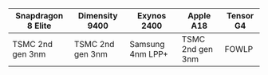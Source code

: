 |Snapdragon 8 Elite  |Dimensity 9400  |Exynos 2400  |Apple A18  |Tensor G4  |
|--------------------|----------------|-------------|-----------|-----------|
|TSMC 2nd gen 3nm    |TSMC 2nd gen 3nm|Samsung 4nm LPP+|TSMC 2nd gen 3nm|FOWLP|
